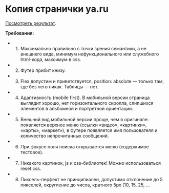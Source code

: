 # Копия странички ya.ru
[Посмотреть результат](https://tatyanabak.github.io/Copy-of-yandex/source/).

**Требования:**
* 1. Максимально правильно с точки зрения семантики, а не внешнего вида, минимум нефункционального или служебного html-кода, максимум в css. 
* 2. Футер прибит книзу. 
* 3. Flex допустим и приветствуется, position: absolute — только там, где без него никак. Таблицы — нет. 
* 4. Адаптивность (mobile first). В мобильной версии страница выглядит хорошо, нет горизонтального скролла, слипшихся элементов в альбомной и портретной ориентации. 
* 5. Внешний вид мобильной версии проще, чем в оригинале: появляется верхнее меню (ссылки «видео», «картинки», «карты», «маркет»), в футере появляется имя пользователя и количество непрочитанных сообщений.  
* 6. При фокусе поля поиска открывается меню (содержимое тестовое). 
* 7. Никакого картинок, js и css-библиотек! Можно использоваться reset.css. 
* 8. Пиксель-перфект не принципиален, допустимо отклонение до 5 пикселей, округление до числа, кратного 5px (10, 15, 25, ...


